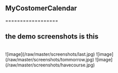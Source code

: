 <h2>MyCostomerCalendar</h2>
==================
<h2>the demo screenshots is this</h2><br/>
![image](/raw/master/screenshots/last.jpg)
![image](/raw/master/screenshots/tommorrow.jpg)
![image](/raw/master/screenshots/havecourse.jpg)


